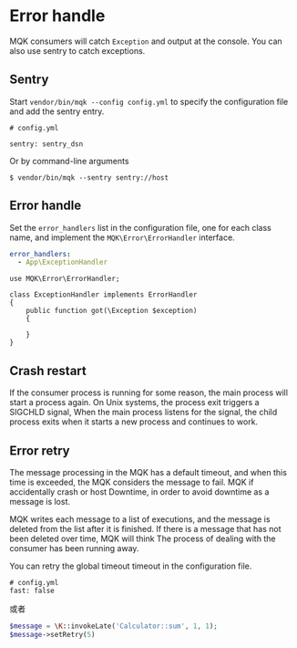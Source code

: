 Error handle
=============

MQK consumers will catch `Exception` and output at the console. You can also use sentry to catch exceptions.

Sentry
-------

Start `vendor/bin/mqk --config config.yml` to specify the configuration file and add the sentry entry.

```
# config.yml

sentry: sentry_dsn
```

Or by command-line arguments

```shell
$ vendor/bin/mqk --sentry sentry://host
```


Error handle
-------------

Set the `error_handlers` list in the configuration file, one for each class name, and implement the `MQK\Error\ErrorHandler` interface.

```yaml
error_handlers:
  - App\ExceptionHandler
```

```
use MQK\Error\ErrorHandler;

class ExceptionHandler implements ErrorHandler
{
    public function got(\Exception $exception)
    {
        
    }
}
```

Crash restart
--------------

If the consumer process is running for some reason, the main process will start a process again. On Unix systems, the process exit triggers a SIGCHLD signal,
When the main process listens for the signal, the child process exits when it starts a new process and continues to work.

Error retry
------------

The message processing in the MQK has a default timeout, and when this time is exceeded, the MQK considers the message to fail. MQK if accidentally crash or host
Downtime, in order to avoid downtime as a message is lost.

MQK writes each message to a list of executions, and the message is deleted from the list after it is finished. If there is a message that has not been deleted over time, MQK will think
The process of dealing with the consumer has been running away.

You can retry the global timeout timeout in the configuration file.

```
# config.yml
fast: false
```

或者

```php
$message = \K::invokeLate('Calculator::sum', 1, 1);
$message->setRetry(5)
```